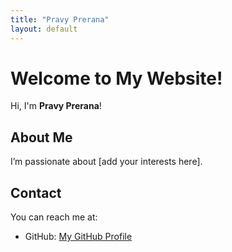 ```yaml
---
title: "Pravy Prerana"
layout: default
---
```


# Welcome to My Website!

Hi, I'm **Pravy Prerana**!  


## About Me
I’m passionate about [add your interests here].

## Contact
You can reach me at:  
- GitHub: [My GitHub Profile](https://github.com/PravyPrerana-1610)



